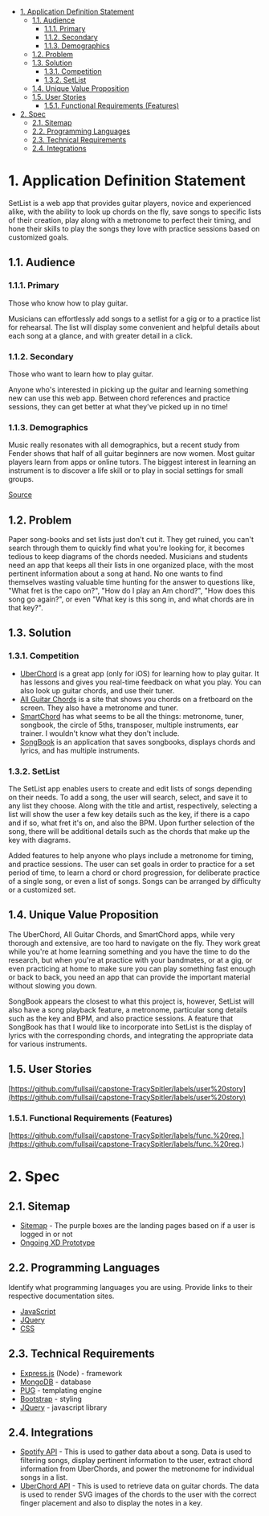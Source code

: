 <!-- TOC -->

- [1. Application Definition Statement](#1-application-definition-statement)
    - [1.1. Audience](#11-audience)
        - [1.1.1. Primary](#111-primary)
        - [1.1.2. Secondary](#112-secondary)
        - [1.1.3. Demographics](#113-demographics)
    - [1.2. Problem](#12-problem)
    - [1.3. Solution](#13-solution)
        - [1.3.1. Competition](#131-competition)
        - [1.3.2. SetList](#132-setlist)
    - [1.4. Unique Value Proposition](#14-unique-value-proposition)
    - [1.5. User Stories](#15-user-stories)
        - [1.5.1. Functional Requirements (Features)](#151-functional-requirements-features)
- [2. Spec](#2-spec)
    - [2.1. Sitemap](#21-sitemap)
    - [2.2. Programming Languages](#22-programming-languages)
    - [2.3. Technical Requirements](#23-technical-requirements)
    - [2.4. Integrations](#24-integrations)

<!-- /TOC -->

# 1. Application Definition Statement

SetList is a web app that provides guitar players, novice and experienced alike, with the ability to look up chords on the fly, save songs to specific lists of their creation, play along with a metronome to perfect their timing, and hone their skills to play the songs they love with practice sessions based on customized goals.

## 1.1. Audience

### 1.1.1. Primary
Those who know how to play guitar.

Musicians can effortlessly add songs to a setlist for a gig or to a practice list for rehearsal. The list will display some convenient and helpful details about each song at a glance, and with greater detail in a click.

### 1.1.2. Secondary
Those who want to learn how to play guitar.

Anyone who's interested in picking up the guitar and learning something new can use this web app. Between chord references and practice sessions, they can get better at what they've picked up in no time!

### 1.1.3. Demographics

Music really resonates with all demographics, but a recent study from Fender shows that half of all guitar beginners are now women. Most guitar players learn from apps or online tutors. The biggest interest in learning an instrument is to discover a life skill or to play in social settings for small groups. 

[Source](https://www.digitalmusicnews.com/2018/10/17/new-guitar-female/)

## 1.2. Problem

Paper song-books and set lists just don't cut it. They get ruined, you can't search through them to quickly find what you're looking for, it becomes tedious to keep diagrams of the chords needed. Musicians and students need an app that keeps all their lists in one organized place, with the most pertinent information about a song at hand. No one wants to find themselves wasting valuable time hunting for the answer to questions like, "What fret is the capo on?", "How do I play an Am chord?", "How does this song go again?", or even "What key is this song in, and what chords are in that key?".

## 1.3. Solution

### 1.3.1. Competition

* [UberChord](https://www.uberchord.com/) is a great app (only for iOS) for learning how to play guitar. It has lessons and gives you real-time feedback on what you play. You can also look up guitar chords, and use their tuner.
* [All Guitar Chords](http://www.all-guitar-chords.com/ ) is a site that shows you chords on a fretboard on the screen. They also have a metronome and tuner.
* [SmartChord](https://play.google.com/store/apps/details?id=de.smartchord.droid) has what seems to be all the things: metronome, tuner, songbook, the circle of 5ths, transposer, multiple instruments, ear trainer. I wouldn't know what they don't include.
* [SongBook](https://play.google.com/store/apps/details?id=com.linkesoft.songbook&hl=en_US) is an application that saves songbooks, displays chords and lyrics, and has multiple instruments.

### 1.3.2. SetList

The SetList app enables users to create and edit lists of songs depending on their needs. To add a song, the user will search, select, and save it to any list they choose. Along with the title and artist, respectively, selecting a list will show the user a few key details such as the key, if there is a capo and if so, what fret it's on, and also the BPM. Upon further selection of the song, there will be additional details such as the chords that make up the key with diagrams.

Added features to help anyone who plays include a metronome for timing, and practice sessions. The user can set goals in order to practice for a set period of time, to learn a chord or chord progression, for deliberate practice of a single song, or even a list of songs. Songs can be arranged by difficulty or a customized set.

## 1.4. Unique Value Proposition

The UberChord, All Guitar Chords, and SmartChord apps, while very thorough and extensive, are too hard to navigate on the fly. They work great while you're at home learning something and you have the time to do the research, but when you're at practice with your bandmates, or at a gig, or even practicing at home to make sure you can play something fast enough or back to back, you need an app that can provide the important material without slowing you down.

SongBook appears the closest to what this project is, however, SetList will also have a song playback feature, a metronome, particular song details such as the key and BPM, and also practice sessions. A feature that SongBook has that I would like to incorporate into SetList is the display of lyrics with the corresponding chords, and integrating the appropriate data for various instruments.

## 1.5. User Stories

[https://github.com/fullsail/capstone-TracySpitler/labels/user%20story](https://github.com/fullsail/capstone-TracySpitler/labels/user%20story)

### 1.5.1. Functional Requirements (Features)

[https://github.com/fullsail/capstone-TracySpitler/labels/func.%20req.](https://github.com/fullsail/capstone-TracySpitler/labels/func.%20req.)

# 2. Spec

## 2.1. Sitemap

* [Sitemap](https://drive.google.com/open?id=1m-mAcjsawdyQIvkvYifbdZdD9dpalCuD) - The purple boxes are the landing pages based on if a user is logged in or not
* [Ongoing XD Prototype](https://xd.adobe.com/view/0080287f-3f2c-4143-4b0a-b2b20c0f9f20-76b1/)

## 2.2. Programming Languages

Identify what programming languages you are using. Provide links to their respective documentation sites.
* [JavaScript](https://www.javascript.com/)
* [JQuery](https://jquery.com/)
* [CSS](https://devdocs.io/css/)

## 2.3. Technical Requirements

* [Express.js](https://expressjs.com/) (Node) - framework
* [MongoDB](https://www.mongodb.com/) - database
* [PUG](https://pugjs.org/api/getting-started.html) - templating engine
* [Bootstrap](https://getbootstrap.com/) - styling
* [JQuery](https://jquery.com/) - javascript library

## 2.4. Integrations

* [Spotify API](https://developer.spotify.com/documentation/web-api/) - This is used to gather data about a song. Data is used to filtering songs, display pertinent information to the user, extract chord information from UberChords, and power the metronome for individual songs in a list.
* [UberChord API](https://api.uberchord.com/) - This is used to retrieve data on guitar chords. The data is used to render SVG images of the chords to the user with the correct finger placement and also to display the notes in a key.
